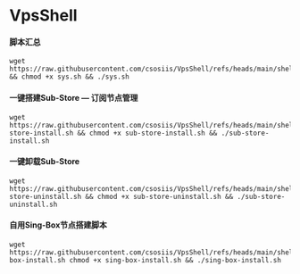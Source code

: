 # VpsShell

#### 脚本汇总

```
wget https://raw.githubusercontent.com/csosiis/VpsShell/refs/heads/main/shell/sys.sh && chmod +x sys.sh && ./sys.sh
```



#### 一键搭建Sub-Store — 订阅节点管理

```
wget https://raw.githubusercontent.com/csosiis/VpsShell/refs/heads/main/shell/sub-store-install.sh && chmod +x sub-store-install.sh && ./sub-store-install.sh
```

#### 一键卸载Sub-Store

```
wget https://raw.githubusercontent.com/csosiis/VpsShell/refs/heads/main/shell/sub-store-uninstall.sh && chmod +x sub-store-uninstall.sh && ./sub-store-uninstall.sh
```



#### 自用Sing-Box节点搭建脚本

```
wget https://raw.githubusercontent.com/csosiis/VpsShell/refs/heads/main/shell/sing-box-install.sh chmod +x sing-box-install.sh && ./sing-box-install.sh
```

